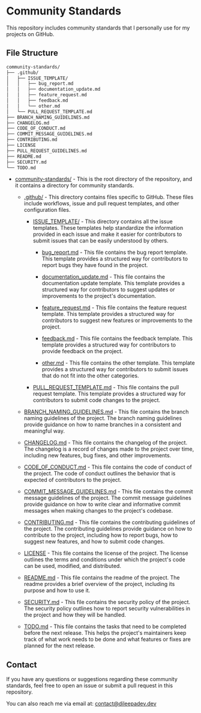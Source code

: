 # Community Standards

This repository includes community standards that I personally use for my projects on GitHub.

## File Structure

```markdown
community-standards/
├── .github/
│   ├── ISSUE_TEMPLATE/
│   │   ├── bug_report.md
│   │   ├── documentation_update.md
│   │   ├── feature_request.md
│   │   ├── feedback.md
│   │   └── other.md
│   └── PULL_REQUEST_TEMPLATE.md
├── BRANCH_NAMING_GUIDELINES.md
├── CHANGELOG.md
├── CODE_OF_CONDUCT.md
├── COMMIT_MESSAGE_GUIDELINES.md
├── CONTRIBUTING.md
├── LICENSE
├── PULL_REQUEST_GUIDELINES.md
├── README.md
├── SECURITY.md
└── TODO.md
```

- [community-standards/](https://github.com/dileepadev/community-standards/) - This is the root directory of the repository, and it contains a directory for community standards.

  - [.github/](https://github.com/dileepadev/community-standards/tree/main/.github) - This directory contains files specific to GitHub. These files include workflows, issue and pull request templates, and other configuration files.

    - [ISSUE_TEMPLATE/](https://github.com/dileepadev/community-standards/tree/main/.github/ISSUE_TEMPLATE) - This directory contains all the issue templates. These templates help standardize the information provided in each issue and make it easier for contributors to submit issues that can be easily understood by others.

      - [bug_report.md](https://github.com/dileepadev/community-standards/blob/main/.github/ISSUE_TEMPLATE/bug_report.md) - This file contains the bug report template. This template provides a structured way for contributors to report bugs they have found in the project.

      - [documentation_update.md](https://github.com/dileepadev/community-standards/blob/main/.github/ISSUE_TEMPLATE/documentation_update.md) - This file contains the documentation update template. This template provides a structured way for contributors to suggest updates or improvements to the project's documentation.

      - [feature_request.md](https://github.com/dileepadev/community-standards/blob/main/.github/ISSUE_TEMPLATE/feature_request.md) - This file contains the feature request template. This template provides a structured way for contributors to suggest new features or improvements to the project.

      - [feedback.md](https://github.com/dileepadev/community-standards/blob/main/.github/ISSUE_TEMPLATE/feedback.md) - This file contains the feedback template. This template provides a structured way for contributors to provide feedback on the project.

      - [other.md](https://github.com/dileepadev/community-standards/blob/main/.github/ISSUE_TEMPLATE/other.md) - This file contains the other template. This template provides a structured way for contributors to submit issues that do not fit into the other categories.

    - [PULL_REQUEST_TEMPLATE.md](https://github.com/dileepadev/community-standards/blob/main/.github/PULL_REQUEST_TEMPLATE.md) - This file contains the pull request template. This template provides a structured way for contributors to submit code changes to the project.

  - [BRANCH_NAMING_GUIDELINES.md](https://github.com/dileepadev/community-standards/blob/main/BRANCH_NAMING_GUIDELINES.md) - This file contains the branch naming guidelines of the project. The branch naming guidelines provide guidance on how to name branches in a consistent and meaningful way.

  - [CHANGELOG.md](https://github.com/dileepadev/community-standards/blob/main/CHANGELOG.md) - This file contains the changelog of the project. The changelog is a record of changes made to the project over time, including new features, bug fixes, and other improvements.

  - [CODE_OF_CONDUCT.md](https://github.com/dileepadev/community-standards/blob/main/CODE_OF_CONDUCT.md) - This file contains the code of conduct of the project. The code of conduct outlines the behavior that is expected of contributors to the project.

  - [COMMIT_MESSAGE_GUIDELINES.md](https://github.com/dileepadev/community-standards/blob/main/COMMIT_MESSAGE_GUIDELINES.md) - This file contains the commit message guidelines of the project. The commit message guidelines provide guidance on how to write clear and informative commit messages when making changes to the project's codebase.

  - [CONTRIBUTING.md](https://github.com/dileepadev/community-standards/blob/main/CONTRIBUTING.md) - This file contains the contributing guidelines of the project. The contributing guidelines provide guidance on how to contribute to the project, including how to report bugs, how to suggest new features, and how to submit code changes.

  - [LICENSE](https://github.com/dileepadev/community-standards/blob/main/LICENSE) - This file contains the license of the project. The license outlines the terms and conditions under which the project's code can be used, modified, and distributed.

  - [README.md](https://github.com/dileepadev/community-standards/blob/main/README.md) - This file contains the readme of the project. The readme provides a brief overview of the project, including its purpose and how to use it.

  - [SECURITY.md](https://github.com/dileepadev/community-standards/blob/main/SECURITY.md) - This file contains the security policy of the project. The security policy outlines how to report security vulnerabilities in the project and how they will be handled.

  - [TODO.md](https://github.com/dileepadev/community-standards/blob/main/TODO.md) - This file contains the tasks that need to be completed before the next release. This helps the project's maintainers keep track of what work needs to be done and what features or fixes are planned for the next release.

## Contact

If you have any questions or suggestions regarding these community standards, feel free to open an issue or submit a pull request in this repository.

You can also reach me via email at: [contact@dileepadev.dev](mailto:contact@dileepadev.dev)
